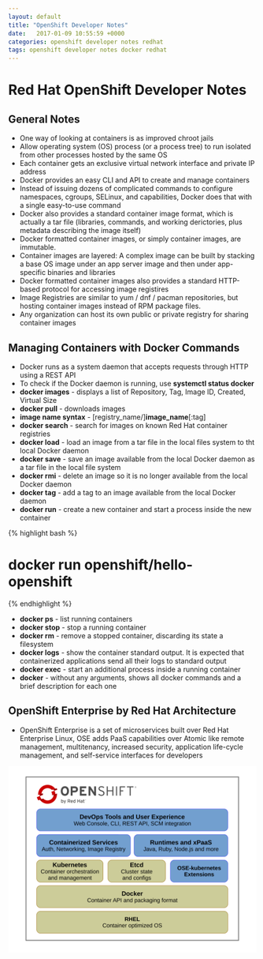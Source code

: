 ```yaml
---
layout: default
title: "OpenShift Developer Notes"
date:   2017-01-09 10:55:59 +0000
categories: openshift developer notes redhat
tags: openshift developer notes docker redhat
---
```

# Red Hat OpenShift Developer Notes

## General Notes

- One way of looking at containers is as improved chroot jails
- Allow operating system (OS) process (or a process tree) to run isolated from other processes hosted by the same OS
- Each container gets an exclusive virtual network interface and private IP address
- Docker provides an easy CLI and API to create and manage containers
- Instead of issuing dozens of complicated commands to configure namespaces, cgroups, SELinux, and capabilities, Docker does that with a single easy-to-use command
- Docker also provides a standard container image format, which is actually a tar file (libraries, commands, and working derictories, plus metadata describing the image itself)
- Docker formatted container images, or simply container images, are immutable.
- Container images are layered:  A complex image can be built by stacking a base OS image under an app server image and then under app-specific binaries and libraries
- Docker formatted container images also provides a standard HTTP-based protocol for accessing image registires
- Image Registries are similar to yum / dnf / pacman repositories, but hosting container images instead of RPM package files.
- Any organization can host its own public or private registry for sharing container images

## Managing Containers with Docker Commands

- Docker runs as a system daemon that accepts requests through HTTP using a REST API
- To check if the Docker daemon is running, use **systemctl status docker**
- **docker images** - displays a list of Repository, Tag, Image ID, Created, Virtual Size
- **docker pull** - downloads images
- **image name syntax** - [registry_name/]**image_name**[:tag]
- **docker search** - search for images on known Red Hat container registries
- **docker load** - load an image from a tar file in the local files system to tht local Docker daemon
- **docker save** - save an image available from the local Docker daemon as a tar file in the local file system
- **docker rmi** - delete an image so it is no longer available from the local Docker daemon
- **docker tag** - add a tag to an image available from the local Docker daemon
- **docker run** - create a new container and start a process inside the new container

{% highlight bash %}
# docker run openshift/hello-openshift
{% endhighlight %}

- **docker ps** - list running containers
- **docker stop** - stop a running container
- **docker rm** - remove a stopped container, discarding its state a filesystem
- **docker logs** - show the container standard output.  It is expected that containerized applications send all their logs to standard output
- **docker exec** - start an additional process inside a running container
- **docker** - without any arguments, shows all docker commands and a brief description for each one

## OpenShift Enterprise by Red Hat Architecture

- OpenShift Enterprise is a set of microservices built over Red Hat Enterprise Linux, OSE adds PaaS capabilities over Atomic like remote management, multitenancy, increased security, application life-cycle management, and self-service interfaces for developers

<img src="OpenShift_Software_Stack.svg" alt="OpenShift Enterprise 3 software stack" class="inline"/>





